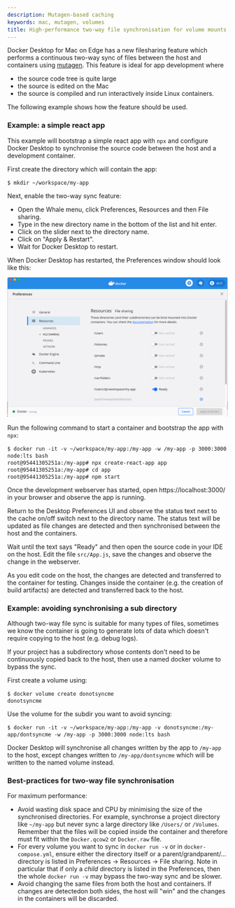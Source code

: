 ```yaml
---
description: Mutagen-based caching
keywords: mac, mutagen, volumes
title: High-performance two-way file synchronisation for volume mounts
---
```


Docker Desktop for Mac on Edge has a new filesharing feature which performs
a continuous two-way sync of files between the host and containers using
[mutagen](https://mutagen.io/). This feature is ideal for app development where
- the source code tree is quite large
- the source is edited on the Mac
- the source is compiled and run interactively inside Linux containers.

The following example shows how the feature should be used.

### Example: a simple react app

This example will bootstrap a simple react app with `npx` and configure
Docker Desktop to synchronise the source code between the host and a
development container.

First create the directory which will contain the app:
```
$ mkdir ~/workspace/my-app
```
Next, enable the two-way sync feature:

- Open the Whale menu, click Preferences, Resources and then File sharing.
- Type in the new directory name in the bottom of the list and hit enter.
- Click on the slider next to the directory name.
- Click on "Apply & Restart".
- Wait for Docker Desktop to restart.

When Docker Desktop has restarted, the Preferences window should look like
this:

![Caching with mutagen is "Ready"](images/mac-mutagen-ready.png)

Run the following command to start a container and bootstrap the app with `npx`:
```
$ docker run -it -v ~/workspace/my-app:/my-app -w /my-app -p 3000:3000 node:lts bash
root@95441305251a:/my-app# npx create-react-app app
root@95441305251a:/my-app# cd app
root@95441305251a:/my-app# npm start
```

Once the development webserver has started, open https://localhost:3000/ in
your browser and observe the app is running.

Return to the Desktop Preferences UI and observe the status text next to the 
cache on/off switch next to the directory name. The status text will be
updated as file changes are detected and then synchronised between the host
and the containers.

Wait until the text says "Ready" and then open the source code in your IDE on
the host. Edit the file `src/App.js`, save the changes and observe the change
in the webserver.

As you edit code on the host, the changes are detected and transferred to the
container for testing. Changes inside the container (e.g. the creation of build
artifacts) are detected and transferred back to the host. 

### Example: avoiding synchronising a sub directory

Although two-way file sync is suitable for many types of files, sometimes we 
know the container is going to generate lots of data which doesn't require
copying to the host (e.g. debug logs).

If your project has a subdirectory whose contents don't need to be continuously
copied back to the host, then use a named docker volume to bypass the sync.

First create a volume using:
```
$ docker volume create donotsyncme
donotsyncme
```
Use the volume for the subdir you want to avoid syncing:
``` 
$ docker run -it -v ~/workspace/my-app:/my-app -v donotsyncme:/my-app/dontsyncme -w /my-app -p 3000:3000 node:lts bash
```

Docker Desktop will synchronise all changes written by the app to `/my-app` to
the host, except changes written to `/my-app/dontsyncme` which will be written
to the named volume instead.

### Best-practices for two-way file synchronisation

For maximum performance:
- Avoid wasting disk space and CPU by minimising the size of the synchronised
  directories. For example, synchronse a project directory like `~/my-app` but
  never sync a large directory like `/Users/` or `/Volumes`. Remember that the
  files will be copied inside the container and therefore must fit within the
  `Docker.qcow2` or `Docker.raw` file.
- For every volume you want to sync in `docker run -v` or in
  `docker-compose.yml`, ensure either the directory itself or a
  parent/grandparent/... directory is listed in Preferences -> Resources ->
  File sharing. Note in particular that if only a *child* directory is listed
  in the Preferences, then the whole `docker run -v` may bypass the two-way
  sync and be slower.
- Avoid changing the same files from both the host and containers. If changes
  are detectedon both sides, the host will "win" and the changes in the
  containers will be discarded.
